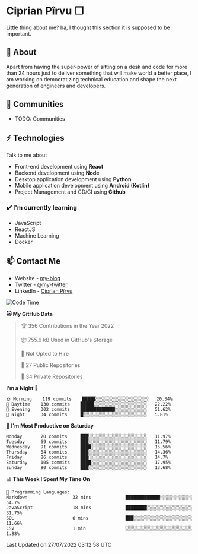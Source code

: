 # Ciprian Pîrvu ❐

Little thing about me? ha, I thought this section it is supposed to be important.

## 🧐 About

Apart from having the super-power of sitting on a desk and code for more than 24 hours just to deliver something that will make world a better place, I am working on democratizing technical education and shape the next generation of engineers and developers.

## 👯 Communities

-   TODO: Communities

## ⚡ Technologies

Talk to me about

-   Front-end development using **React**
-   Backend development using **Node**
-   Desktop application development using **Python**
-   Mobile application development using **Android (Kotlin)**
-   Project Management and CD/CI using **Github**

### ✔️ I'm currently learning

-   JavaScript
-   ReactJS
-   Machine Learning
-   Docker

## 📫 Contact Me

-   Website - [my-blog]()
-   Twitter - [@my-twitter]()
-   LinkedIn - [Ciprian Pîrvu](https://www.linkedin.com/in/p%C3%AErvu-ciprian-cristian-4415991b1/)

<!--START_SECTION:waka-->
![Code Time](http://img.shields.io/badge/Code%20Time-1%2C278%20hrs%2032%20mins-blue)

**🐱 My GitHub Data** 

> 🏆 356 Contributions in the Year 2022
 > 
> 📦 755.6 kB Used in GitHub's Storage 
 > 
> 🚫 Not Opted to Hire
 > 
> 📜 27 Public Repositories 
 > 
> 🔑 34 Private Repositories  
 > 
**I'm a Night 🦉** 

```text
🌞 Morning    119 commits    █████░░░░░░░░░░░░░░░░░░░░   20.34% 
🌆 Daytime    130 commits    █████░░░░░░░░░░░░░░░░░░░░   22.22% 
🌃 Evening    302 commits    █████████████░░░░░░░░░░░░   51.62% 
🌙 Night      34 commits     █░░░░░░░░░░░░░░░░░░░░░░░░   5.81%

```
📅 **I'm Most Productive on Saturday** 

```text
Monday       70 commits     ███░░░░░░░░░░░░░░░░░░░░░░   11.97% 
Tuesday      69 commits     ███░░░░░░░░░░░░░░░░░░░░░░   11.79% 
Wednesday    91 commits     ████░░░░░░░░░░░░░░░░░░░░░   15.56% 
Thursday     84 commits     ███░░░░░░░░░░░░░░░░░░░░░░   14.36% 
Friday       86 commits     ███░░░░░░░░░░░░░░░░░░░░░░   14.7% 
Saturday     105 commits    ████░░░░░░░░░░░░░░░░░░░░░   17.95% 
Sunday       80 commits     ███░░░░░░░░░░░░░░░░░░░░░░   13.68%

```


📊 **This Week I Spent My Time On** 

```text
💬 Programming Languages: 
Markdown                 32 mins             █████████████░░░░░░░░░░░░   54.7% 
JavaScript               18 mins             ████████░░░░░░░░░░░░░░░░░   31.75% 
SQL                      6 mins              ███░░░░░░░░░░░░░░░░░░░░░░   11.66% 
CSV                      1 min               ░░░░░░░░░░░░░░░░░░░░░░░░░   1.88%

```


 Last Updated on 27/07/2022 03:12:58 UTC
<!--END_SECTION:waka-->
